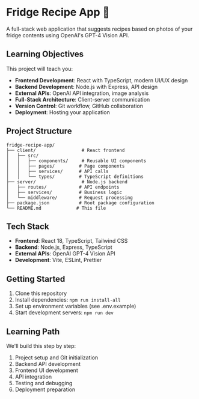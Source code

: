 # Fridge Recipe App 🍳

A full-stack web application that suggests recipes based on photos of your fridge contents using OpenAI's GPT-4 Vision API.

## Learning Objectives

This project will teach you:
- **Frontend Development**: React with TypeScript, modern UI/UX design
- **Backend Development**: Node.js with Express, API design
- **External APIs**: OpenAI API integration, image analysis
- **Full-Stack Architecture**: Client-server communication
- **Version Control**: Git workflow, GitHub collaboration
- **Deployment**: Hosting your application

## Project Structure

```
fridge-recipe-app/
├── client/                 # React frontend
│   ├── src/
│   │   ├── components/     # Reusable UI components
│   │   ├── pages/         # Page components
│   │   ├── services/      # API calls
│   │   └── types/         # TypeScript definitions
├── server/                 # Node.js backend
│   ├── routes/            # API endpoints
│   ├── services/          # Business logic
│   └── middleware/        # Request processing
├── package.json           # Root package configuration
└── README.md             # This file
```

## Tech Stack

- **Frontend**: React 18, TypeScript, Tailwind CSS
- **Backend**: Node.js, Express, TypeScript
- **External APIs**: OpenAI GPT-4 Vision API
- **Development**: Vite, ESLint, Prettier

## Getting Started

1. Clone this repository
2. Install dependencies: `npm run install-all`
3. Set up environment variables (see .env.example)
4. Start development servers: `npm run dev`

## Learning Path

We'll build this step by step:
1. Project setup and Git initialization
2. Backend API development
3. Frontend UI development
4. API integration
5. Testing and debugging
6. Deployment preparation 